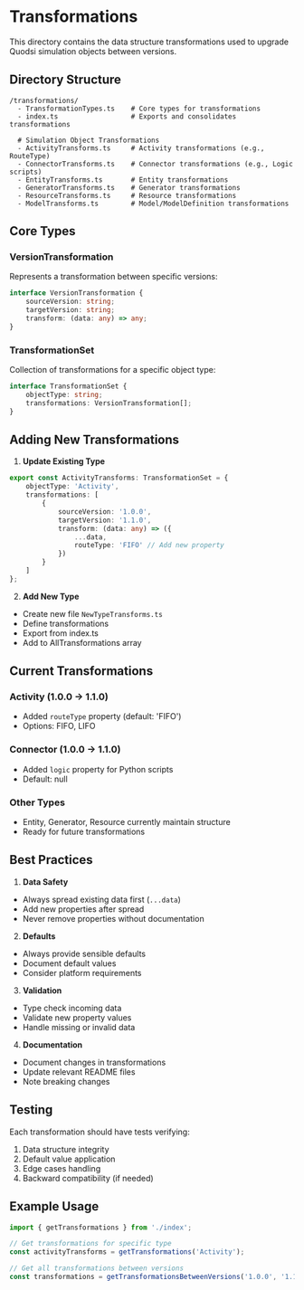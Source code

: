 # Transformations

This directory contains the data structure transformations used to upgrade Quodsi simulation objects between versions.

## Directory Structure

```
/transformations/
  - TransformationTypes.ts    # Core types for transformations
  - index.ts                  # Exports and consolidates transformations
  
  # Simulation Object Transformations
  - ActivityTransforms.ts     # Activity transformations (e.g., RouteType)
  - ConnectorTransforms.ts    # Connector transformations (e.g., Logic scripts)
  - EntityTransforms.ts       # Entity transformations
  - GeneratorTransforms.ts    # Generator transformations
  - ResourceTransforms.ts     # Resource transformations
  - ModelTransforms.ts        # Model/ModelDefinition transformations
```

## Core Types

### VersionTransformation
Represents a transformation between specific versions:
```typescript
interface VersionTransformation {
    sourceVersion: string;
    targetVersion: string;
    transform: (data: any) => any;
}
```

### TransformationSet
Collection of transformations for a specific object type:
```typescript
interface TransformationSet {
    objectType: string;
    transformations: VersionTransformation[];
}
```

## Adding New Transformations

1. **Update Existing Type**
```typescript
export const ActivityTransforms: TransformationSet = {
    objectType: 'Activity',
    transformations: [
        {
            sourceVersion: '1.0.0',
            targetVersion: '1.1.0',
            transform: (data: any) => ({
                ...data,
                routeType: 'FIFO' // Add new property
            })
        }
    ]
};
```

2. **Add New Type**
- Create new file `NewTypeTransforms.ts`
- Define transformations
- Export from index.ts
- Add to AllTransformations array

## Current Transformations

### Activity (1.0.0 → 1.1.0)
- Added `routeType` property (default: 'FIFO')
- Options: FIFO, LIFO

### Connector (1.0.0 → 1.1.0)
- Added `logic` property for Python scripts
- Default: null

### Other Types
- Entity, Generator, Resource currently maintain structure
- Ready for future transformations

## Best Practices

1. **Data Safety**
- Always spread existing data first (`...data`)
- Add new properties after spread
- Never remove properties without documentation

2. **Defaults**
- Always provide sensible defaults
- Document default values
- Consider platform requirements

3. **Validation**
- Type check incoming data
- Validate new property values
- Handle missing or invalid data

4. **Documentation**
- Document changes in transformations
- Update relevant README files
- Note breaking changes

## Testing

Each transformation should have tests verifying:
1. Data structure integrity
2. Default value application
3. Edge cases handling
4. Backward compatibility (if needed)

## Example Usage

```typescript
import { getTransformations } from './index';

// Get transformations for specific type
const activityTransforms = getTransformations('Activity');

// Get all transformations between versions
const transformations = getTransformationsBetweenVersions('1.0.0', '1.1.0');
```